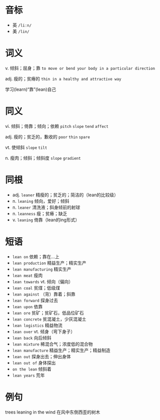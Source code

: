 # 音标

- 英 `/liːn/`
- 美 `/lin/`

# 词义

v. 倾斜；屈身；靠
`to move or bend your body in a particular direction`

adj. 瘦的；贫瘠的
`thin in a healthy and attractive way`



学习(learn)“靠”(lean)自己

# 同义

vi. 倾斜；倚靠；倾向；依赖
`pitch` `slope` `tend` `affect`

adj. 瘦的；贫乏的，歉收的
`poor` `thin` `spare`

vt. 使倾斜
`slope` `tilt`

n. 瘦肉；倾斜；倾斜度
`slope` `gradient`

# 同根

- adj. `leaner` 精瘦的；贫乏的；简洁的（lean的比较级）
- n. `leaning` 倾向，爱好；倾斜
- n. `leaner` 清洗液；斜身倾前的射球
- n. `leanness` 瘦；贫瘠；缺乏
- v. `leaning` 倚靠（lean的ing形式）

# 短语

- `lean on` 依赖；靠在…上
- `lean production` 精益生产；精实生产
- `lean manufacturing` 精实生产
- `lean meat` 瘦肉
- `lean towards` vt. 倾向（偏向）
- `lean coal` 贫煤；低级煤
- `lean against` （背）靠着；斜靠
- `lean forward` 探身过去
- `lean upon` 依靠
- `lean ore` 贫矿；贫矿石，低品位矿石
- `lean concrete` 贫混凝土，少灰混凝土
- `lean logistics` 精益物流
- `lean over` vt. 倾身（弯下身子）
- `lean back` 向后倾斜
- `lean mixture` 稀混合气；浓度低的混合物
- `lean manufacture` 精益生产；精实生产；精益制造
- `lean out` 探身出去；伸出身体
- `lean out of` 身体探出
- `on the lean` 倾斜着
- `lean years` 荒年

# 例句

trees leaning in the wind
在风中东倒西歪的树木


